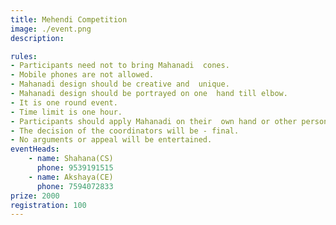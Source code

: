 ```yaml
---
title: Mehendi Competition
image: ./event.png
description: 

rules: 
- Participants need not to bring Mahanadi  cones.
- Mobile phones are not allowed.
- Mahanadi design should be creative and  unique. 
- Mahanadi design should be portrayed on one  hand till elbow.
- It is one round event.
- Time limit is one hour.
- Participants should apply Mahanadi on their  own hand or other person’s hand. 
- The decision of the coordinators will be - final. 
- No arguments or appeal will be entertained.
eventHeads:
    - name: Shahana(CS)
      phone: 9539191515
    - name: Akshaya(CE)
      phone: 7594072833
prize: 2000
registration: 100
---
```


